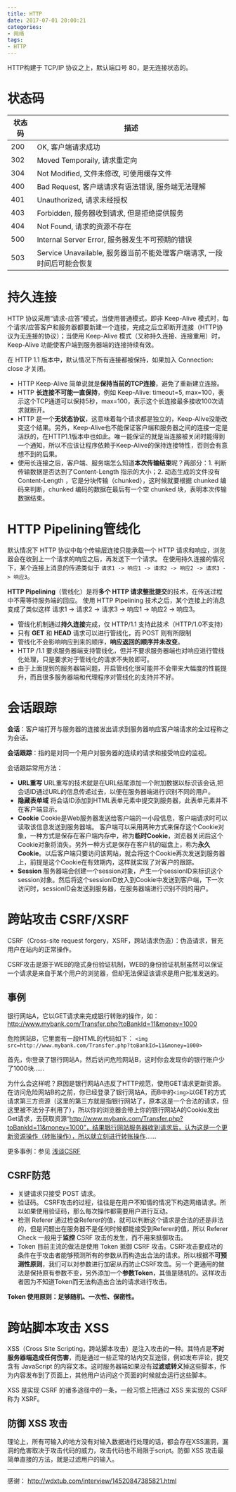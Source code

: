 ```yaml
---
title: HTTP
date: 2017-07-01 20:00:21
categories:
- 网络
tags:
- HTTP
---
```


HTTP构建于 TCP/IP 协议之上，默认端口号 80，是无连接状态的。

# 状态码

| 状态码 | 描述 |
|--------|--------|
|200|OK, 客户端请求成功|
|302|Moved Temporaily, 请求重定向|
|304|Not Modified, 文件未修改, 可使用缓存文件|
|400|Bad Request, 客户端请求有语法错误, 服务端无法理解|
|401|Unauthorized, 请求未经授权|
|403|Forbidden, 服务器收到请求, 但是拒绝提供服务|
|404|Not Found, 请求的资源不存在|
|500|Internal Server Error, 服务器发生不可预期的错误|
|503|Service Unavailable, 服务器当前不能处理客户端请求, 一段时间后可能会恢复|

# 持久连接
HTTP 协议采用“请求-应答”模式，当使用普通模式，即非 Keep-Alive 模式时，每个请求/应答客户和服务器都要新建一个连接，完成之后立即断开连接（HTTP协议为无连接的协议）；当使用 Keep-Alive 模式（又称持久连接、连接重用）时，Keep-Alive 功能使客户端到服务器端的连接持续有效。

在 HTTP 1.1 版本中，默认情况下所有连接都被保持，如果加入 Connection: close 才关闭。

* HTTP Keep-Alive 简单说就是**保持当前的TCP连接**，避免了重新建立连接。
* HTTP **长连接不可能一直保持**，例如 Keep-Alive: timeout=5, max=100，表示这个TCP通道可以保持5秒，max=100，表示这个长连接最多接收100次请求就断开。
* HTTP 是一个**无状态协议**，这意味着每个请求都是独立的，Keep-Alive没能改变这个结果。另外，Keep-Alive也不能保证客户端和服务器之间的连接一定是活跃的，在HTTP1.1版本中也如此。唯一能保证的就是当连接被关闭时能得到一个通知，所以不应该让程序依赖于Keep-Alive的保持连接特性，否则会有意想不到的后果。
* 使用长连接之后，客户端、服务端怎么知道**本次传输结束**呢？两部分：1. 判断传输数据是否达到了Content-Length 指示的大小；2. 动态生成的文件没有 Content-Length ，它是分块传输（chunked），这时候就要根据 chunked 编码来判断，chunked 编码的数据在最后有一个空 chunked 块，表明本次传输数据结束。

# HTTP Pipelining管线化
默认情况下 HTTP 协议中每个传输层连接只能承载一个 HTTP 请求和响应，浏览器会在收到上一个请求的响应之后，再发送下一个请求。
在使用持久连接的情况下，某个连接上消息的传递类似于 `请求1 -> 响应1 -> 请求2 -> 响应2 -> 请求3 -> 响应3`。

**HTTP Pipelining**（管线化）是将**多个 HTTP 请求整批提交**的技术，在传送过程中不需等待服务端的回应。
使用 HTTP Pipelining 技术之后，某个连接上的消息变成了类似这样 请求1 -> 请求2 -> 请求3 -> 响应1 -> 响应2 -> 响应3。

* 管线化机制通过**持久连接**完成，仅 HTTP/1.1 支持此技术（HTTP/1.0不支持）
* 只有 **GET** 和 **HEAD** 请求可以进行管线化，而 POST 则有所限制
* 管线化不会影响响应到来的顺序，**响应返回的顺序并未改变**。
* HTTP /1.1 要求服务器端支持管线化，但并不要求服务器端也对响应进行管线化处理，只是要求对于管线化的请求不失败即可。
* 由于上面提到的服务器端问题，开启管线化很可能并不会带来大幅度的性能提升，而且很多服务器端和代理程序对管线化的支持并不好。

# 会话跟踪
**会话**：客户端打开与服务器的连接发出请求到服务器响应客户端请求的全过程称之为会话。

**会话跟踪**：指的是对同一个用户对服务器的连续的请求和接受响应的监视。

会话跟踪常用方法：
* **URL重写**
	URL重写的技术就是在URL结尾添加一个附加数据以标识该会话,把会话ID通过URL的信息传递过去，以便在服务器端进行识别不同的用户。
* **隐藏表单域**
	将会话ID添加到HTML表单元素中提交到服务器，此表单元素并不在客户端显示。
* **Cookie**
	Cookie是Web服务器发送给客户端的一小段信息，客户端请求时可以读取该信息发送到服务器端。
    客户端可以采用两种方式来保存这个Cookie对象，一种方式是保存在客户端内存中，称为**临时Cookie**，浏览器关闭后这个Cookie对象将消失。另外一种方式是保存在客户机的磁盘上，称为**永久Cookie**。以后客户端只要访问该网站，就会将这个Cookie再次发送到服务器上，前提是这个Cookie在有效期内，这样就实现了对客户的跟踪。
* **Session**
	服务器端会创建一个session对象，产生一个sessionID来标识这个session对象。然后将这个sessionID放入到Cookie中发送到客户端，下一次访问时，sessionID会发送到服务器，在服务器端进行识别不同的用户。

# 跨站攻击 CSRF/XSRF
CSRF（Cross-site request forgery，XSRF，跨站请求伪造）：伪造请求，冒充用户在站内的正常操作。

CSRF攻击是源于WEB的隐式身份验证机制，WEB的身份验证机制虽然可以保证一个请求是来自于某个用户的浏览器，但却无法保证该请求是用户批准发送的。

## 事例
银行网站A，它以GET请求来完成银行转账的操作，如：http://www.mybank.com/Transfer.php?toBankId=11&money=1000

危险网站B，它里面有一段HTML的代码如下：
`<img src=http://www.mybank.com/Transfer.php?toBankId=11&money=1000>`

首先，你登录了银行网站A，然后访问危险网站B，这时你会发现你的银行账户少了1000块......

为什么会这样呢？原因是银行网站A违反了HTTP规范，使用GET请求更新资源。在访问危险网站B的之前，你已经登录了银行网站A，而B中的`<img>`以GET的方式请求第三方资源（这里的第三方就是指银行网站了，原本这是一个合法的请求，但这里被不法分子利用了），所以你的浏览器会带上你的银行网站A的Cookie发出Get请求，去获取资源“http://www.mybank.com/Transfer.php?toBankId=11&money=1000”，结果银行网站服务器收到请求后，认为这是一个更新资源操作（转账操作），所以就立刻进行转账操作......


更多事例：参见 [浅谈CSRF](https://www.cnblogs.com/hyddd/archive/2009/04/09/1432744.html)

## CSRF防范
* 关键请求只接受 POST 请求。
* 验证码。
	CSRF攻击的过程，往往是在用户不知情的情况下构造网络请求。所以如果使用验证码，那么每次操作都需要用户进行互动。
* 检测 Referer
	通过检查Referer的值，就可以判断这个请求是合法的还是非法的，但是问题出在服务器不是任何时候都能接受到Referer的值，所以 Referer Check 一般用于**监控** CSRF 攻击的发生，而不用来抵御攻击。
* Token
	目前主流的做法是使用 Token 抵御 CSRF 攻击。CSRF攻击要成功的条件在于攻击者能够预测所有的参数从而构造出合法的请求。所以根据不**可预测性原则**，我们可以对参数进行加密从而防止CSRF攻击。另一个更通用的做法是保持原有参数不变，另外添加一个**参数Token**，其值是随机的。这样攻击者因为不知道Token而无法构造出合法的请求进行攻击。

**Token 使用原则：足够随机、一次性、保密性。**

# 跨站脚本攻击 XSS
XSS（Cross Site Scripting，跨站脚本攻击）是注入攻击的一种。其特点是**不对服务器端造成任何伤害**，而是通过一些正常的站内交互途径，例如发布评论，提交含有 JavaScript 的内容文本。这时服务器端如果没有**过滤或转义**掉这些脚本，作为内容发布到了页面上，其他用户访问这个页面的时候就会运行这些脚本。

XSS 是实现 CSRF 的诸多途径中的一条，一般习惯上把通过 XSS 来实现的 CSRF 称为 XSRF。

## 防御 XSS 攻击
理论上，所有可输入的地方没有对输入数据进行处理的话，都会存在XSS漏洞，漏洞的危害取决于攻击代码的威力，攻击代码也不局限于script。防御 XSS 攻击最简单直接的方法，就是过滤用户的输入。


* * *
感谢：
http://wdxtub.com/interview/14520847385821.html